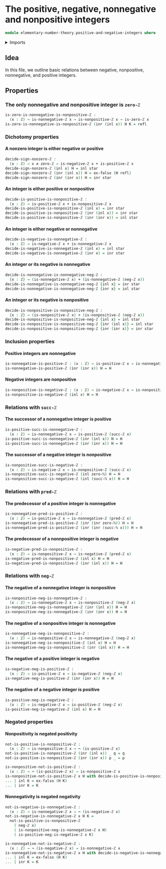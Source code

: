 # The positive, negative, nonnegative and nonpositive integers

```agda
module elementary-number-theory.positive-and-negative-integers where
```

<details><summary>Imports</summary>

```agda
open import elementary-number-theory.integers
open import elementary-number-theory.natural-numbers
open import elementary-number-theory.negative-integers
open import elementary-number-theory.nonnegative-integers
open import elementary-number-theory.nonpositive-integers
open import elementary-number-theory.positive-integers

open import foundation.action-on-identifications-functions
open import foundation.coproduct-types
open import foundation.dependent-pair-types
open import foundation.embeddings
open import foundation.empty-types
open import foundation.equality-coproduct-types
open import foundation.equivalences
open import foundation.function-types
open import foundation.homotopies
open import foundation.identity-types
open import foundation.injective-maps
open import foundation.negated-equality
open import foundation.negation
open import foundation.propositions
open import foundation.retractions
open import foundation.sections
open import foundation.sets
open import foundation.subtypes
open import foundation.transport-along-identifications
open import foundation.unit-type
open import foundation.universe-levels
```

</details>

## Idea

In this file, we outline basic relations between negative, nonpositive, nonnegative, and positive 
integers.

## Properties

### The only nonnegative and nonpositive integer is `zero-ℤ`

```agda
is-zero-is-nonnegative-is-nonpositive-ℤ :
  (x : ℤ) → is-nonnegative-ℤ x → is-nonpositive-ℤ x → is-zero-ℤ x
is-zero-is-nonnegative-is-nonpositive-ℤ (inr (inl x)) H K = refl
```

### Dichotomy properties

#### A nonzero integer is either negative or positive

```agda
decide-sign-nonzero-ℤ :
  (x : ℤ) → x ≠ zero-ℤ → is-negative-ℤ x + is-positive-ℤ x
decide-sign-nonzero-ℤ (inl x) H = inl star
decide-sign-nonzero-ℤ (inr (inl x)) H = ex-falso (H refl)
decide-sign-nonzero-ℤ (inr (inr x)) H = inr star
```

#### An integer is either positive or nonpositive

```agda
decide-is-positive-is-nonpositive-ℤ :
  (x : ℤ) → is-positive-ℤ x + is-nonpositive-ℤ x
decide-is-positive-is-nonpositive-ℤ (inl x) = inr star
decide-is-positive-is-nonpositive-ℤ (inr (inl x)) = inr star
decide-is-positive-is-nonpositive-ℤ (inr (inr x)) = inl star
```

#### An integer is either negative or nonnegative

```agda
decide-is-negative-is-nonnegative-ℤ :
  (x : ℤ) → is-negative-ℤ x + is-nonnegative-ℤ x
decide-is-negative-is-nonnegative-ℤ (inl x) = inl star
decide-is-negative-is-nonnegative-ℤ (inr x) = inr star
```

#### An integer or its negative is nonnegative

```agda
decide-is-nonnegative-is-nonnegative-neg-ℤ :
  {x : ℤ} → (is-nonnegative-ℤ x) + (is-nonnegative-ℤ (neg-ℤ x))
decide-is-nonnegative-is-nonnegative-neg-ℤ {inl x} = inr star
decide-is-nonnegative-is-nonnegative-neg-ℤ {inr x} = inl star
```

#### An integer or its negative is nonpositive

```agda
decide-is-nonpositive-is-nonpositive-neg-ℤ :
  {x : ℤ} → (is-nonpositive-ℤ x) + (is-nonpositive-ℤ (neg-ℤ x))
decide-is-nonpositive-is-nonpositive-neg-ℤ {inl x} = inl star
decide-is-nonpositive-is-nonpositive-neg-ℤ {inr (inl x)} = inl star
decide-is-nonpositive-is-nonpositive-neg-ℤ {inr (inr x)} = inr star
```

### Inclusion properties

#### Positive integers are nonnegative

```agda
is-nonnegative-is-positive-ℤ : (x : ℤ) → is-positive-ℤ x → is-nonnegative-ℤ x
is-nonnegative-is-positive-ℤ (inr (inr x)) H = H
```

#### Negative integers are nonpositive

```agda
is-nonpositive-is-negative-ℤ : (x : ℤ) → is-negative-ℤ x → is-nonpositive-ℤ x
is-nonpositive-is-negative-ℤ (inl x) H = H
```

### Relations with `succ-ℤ`

#### The successor of a nonnegative integer is positive

```agda
is-positive-succ-is-nonnegative-ℤ :
  (x : ℤ) → is-nonnegative-ℤ x → is-positive-ℤ (succ-ℤ x)
is-positive-succ-is-nonnegative-ℤ (inr (inl x)) H = H
is-positive-succ-is-nonnegative-ℤ (inr (inr x)) H = H
```

#### The successor of a negative integer is nonpositive

```agda
is-nonpositive-succ-is-negative-ℤ :
  (x : ℤ) → is-negative-ℤ x → is-nonpositive-ℤ (succ-ℤ x)
is-nonpositive-succ-is-negative-ℤ (inl zero-ℕ) H = H
is-nonpositive-succ-is-negative-ℤ (inl (succ-ℕ x)) H = H
```

### Relations with `pred-ℤ`

#### The predecessor of a positive integer is nonnegative

```agda
is-nonnegative-pred-is-positive-ℤ :
  (x : ℤ) → is-positive-ℤ x → is-nonnegative-ℤ (pred-ℤ x)
is-nonnegative-pred-is-positive-ℤ (inr (inr zero-ℕ)) H = H
is-nonnegative-pred-is-positive-ℤ (inr (inr (succ-ℕ x))) H = H
```

#### The predecessor of a nonnpositive integer is negative

```agda
is-negative-pred-is-nonpositive-ℤ :
  (x : ℤ) → is-nonpositive-ℤ x → is-negative-ℤ (pred-ℤ x)
is-negative-pred-is-nonpositive-ℤ (inl x) H = H
is-negative-pred-is-nonpositive-ℤ (inr (inl x)) H = H
```

### Relations with `neg-ℤ`

#### The negative of a nonnegative integer is nonpositive

```agda
is-nonpositive-neg-is-nonnegative-ℤ :
  (x : ℤ) → is-nonnegative-ℤ x → is-nonpositive-ℤ (neg-ℤ x)
is-nonpositive-neg-is-nonnegative-ℤ (inr (inl x)) H = H
is-nonpositive-neg-is-nonnegative-ℤ (inr (inr x)) H = H
```

#### The negative of a nonpositive integer is nonnegative

```agda
is-nonnegative-neg-is-nonnpositive-ℤ :
  (x : ℤ) → is-nonpositive-ℤ x → is-nonnegative-ℤ (neg-ℤ x)
is-nonnegative-neg-is-nonnpositive-ℤ (inl x) H = H
is-nonnegative-neg-is-nonnpositive-ℤ (inr (inl x)) H = H
```

#### The negative of a positive integer is negative

```agda
is-negative-neg-is-positive-ℤ :
  (x : ℤ) → is-positive-ℤ x → is-negative-ℤ (neg-ℤ x)
is-negative-neg-is-positive-ℤ (inr (inr x)) H = H
```

#### The negative of a negative integer is positive

```agda
is-positive-neg-is-negative-ℤ :
  (x : ℤ) → is-negative-ℤ x → is-positive-ℤ (neg-ℤ x)
is-positive-neg-is-negative-ℤ (inl x) H = H
```

### Negated properties

#### Nonpositivity is negated positivity

```agda
not-is-positive-is-nonpositive-ℤ :
  (x : ℤ) → is-nonpositive-ℤ x → ¬ (is-positive-ℤ x)
not-is-positive-is-nonpositive-ℤ (inr (inl x)) _ q = q
not-is-positive-is-nonpositive-ℤ (inr (inr x)) p _ = p

is-nonpositive-not-is-positive-ℤ :
  (x : ℤ) → ¬ (is-positive-ℤ x) → is-nonpositive-ℤ x
is-nonpositive-not-is-positive-ℤ x H with decide-is-positive-is-nonpositive-ℤ x
... | inl K = ex-falso (H K)
... | inr K = K
```

#### Nonnegativity is negated negativity

```agda
not-is-negative-is-nonnegative-ℤ :
  (x : ℤ) → is-nonnegative-ℤ x → ¬ (is-negative-ℤ x)
not-is-negative-is-nonnegative-ℤ x H K =
  not-is-positive-is-nonpositive-ℤ
    ( neg-ℤ x)
    ( is-nonpositive-neg-is-nonnegative-ℤ x H)
    ( is-positive-neg-is-negative-ℤ x K)

is-nonnegative-not-is-negative-ℤ :
  (x : ℤ) → ¬ (is-negative-ℤ x) → is-nonnegative-ℤ x
is-nonnegative-not-is-negative-ℤ x H with decide-is-negative-is-nonnegative-ℤ x
... | inl K = ex-falso (H K)
... | inr K = K
```
